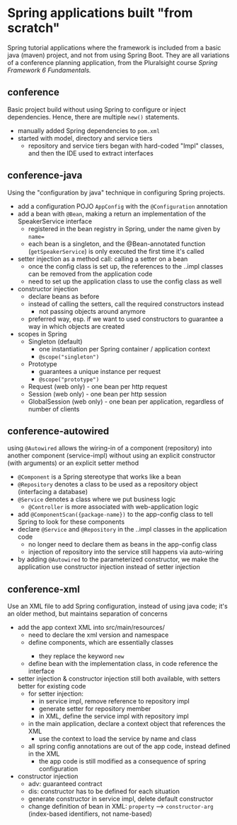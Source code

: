# Spring applications built "from scratch"
Spring tutorial applications where the framework is included from a basic java (maven) project, and not from using Spring Boot.
They are all variations of a conference planning application, from the Pluralsight course *Spring Framework 6 Fundamentals.*

## conference
Basic project build without using Spring to configure or inject dependencies. Hence, there are multiple `new()` statements.

* manually added Spring dependencies to `pom.xml`
* started with model, directory and service tiers
  * repository and service tiers began with hard-coded "Impl" classes, and then the IDE used to extract interfaces

## conference-java
Using the "configuration by java" technique in configuring Spring projects.

* add a configuration POJO `AppConfig` with the `@Configuration` annotation
* add a bean with `@Bean`, making a return an implementation of the SpeakerService interface
  * registered in the bean registry in Spring, under the name given by `name=`
  * each bean is a singleton, and the @Bean-annotated function (`getSpeakerService`) is only executed the first time it's called
* setter injection as a method call: calling a setter on a bean
  * once the config class is set up, the references to the ..impl classes can be removed from the application code
  * need to set up the application class to use the config class as well
* constructor injection
  * declare beans as before
  * instead of calling the setters, call the required constructors instead
  	* not passing objects around anymore
  * preferred way, esp. if we want to used constructors to guarantee a way in which objects are created 
* scopes in Spring
  * Singleton (default)
	* one instantiation per Spring container / application context
	* `@scope("singleton")`
  * Prototype
	* guarantees a unique instance per request
	* `@scope("prototype")`
  * Request (web only) - one bean per http request
  * Session (web only) - one bean per http session
  * GlobalSession (web only) - one bean per application, regardless of number of clients

## conference-autowired
using `@Autowired` allows the wiring-in of a component (repository) into another component (service-impl) without using an explicit constructor (with arguments) or an explicit setter method
* `@Component` is a Spring stereotype that works like a bean
* `@Repository` denotes a class to be used as a repository object (interfacing a database)
* `@Service` denotes a class where we put business logic
	* `@Controller` is more associated with web-application logic
* add `@ComponentScan({package-name})` to the app-config class to tell Spring to look for these components
* declare `@Service` and `@Repository` in the ..impl classes in the application code
	* no longer need to declare them as beans in the app-config class
	* injection of repository into the service still happens via auto-wiring
* by adding `@Autowired` to the parameterized constructor, we make the application use constructor injection instead of setter injection

## conference-xml
Use an XML file to add Spring configuration, instead of using java code; it's an older method, but maintains separation of concerns
* add the app context XML into src/main/resources/
	* need to declare the xml version and <beans/> namespace
	* define <bean /> components, which are essentially classes
		* they replace the keyword `new`
	* define bean with the implementation class, in code reference the interface
* setter injection & constructor injection still both available, with setters better for existing code
	* for setter injection:
		* in service impl, remove reference to repository impl
		* generate setter for repository member
		* in XML, define the service impl <bean /> with repository impl <property />
	* in the main application, declare a context object that references the XML
		* use the context to load the service by name and class
	* all spring config annotations are out of the app code, instead defined in the XML
		* the app code is still modified as a consequence of spring configuration
* constructor injection
	* adv: guaranteed contract
	* dis: constructor has to be defined for each situation
	* generate constructor in service impl, delete default constructor
	* change definition of bean in XML: `property` --> `constructor-arg` (index-based identifiers, not name-based)

	


